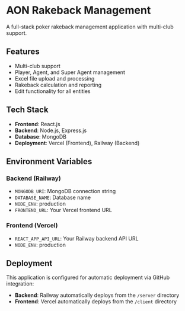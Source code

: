 # AON Rakeback Management

A full-stack poker rakeback management application with multi-club support.

## Features

- Multi-club support
- Player, Agent, and Super Agent management
- Excel file upload and processing
- Rakeback calculation and reporting
- Edit functionality for all entities

## Tech Stack

- **Frontend**: React.js
- **Backend**: Node.js, Express.js
- **Database**: MongoDB
- **Deployment**: Vercel (Frontend), Railway (Backend)

## Environment Variables

### Backend (Railway)
- `MONGODB_URI`: MongoDB connection string
- `DATABASE_NAME`: Database name
- `NODE_ENV`: production
- `FRONTEND_URL`: Your Vercel frontend URL

### Frontend (Vercel)
- `REACT_APP_API_URL`: Your Railway backend API URL
- `NODE_ENV`: production

## Deployment

This application is configured for automatic deployment via GitHub integration:
- **Backend**: Railway automatically deploys from the `/server` directory
- **Frontend**: Vercel automatically deploys from the `/client` directory
